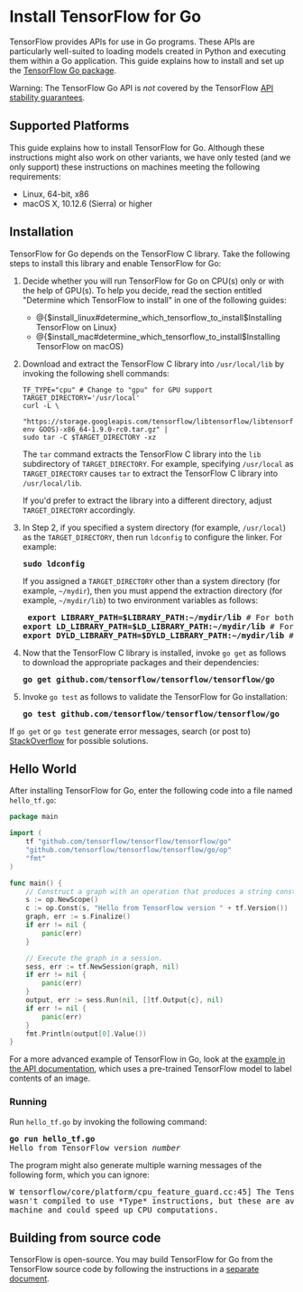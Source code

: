 # Install TensorFlow for Go

TensorFlow provides APIs for use in Go programs. These APIs are particularly
well-suited to loading models created in Python and executing them within
a Go application. This guide explains how to install and set up the
[TensorFlow Go package](https://godoc.org/github.com/tensorflow/tensorflow/tensorflow/go).

Warning: The TensorFlow Go API is *not* covered by the TensorFlow
[API stability guarantees](../guide/version_semantics.md).


## Supported Platforms

This guide explains how to install TensorFlow for Go.  Although these
instructions might also work on other variants, we have only tested
(and we only support) these instructions on machines meeting the
following requirements:

  * Linux, 64-bit, x86
  * macOS X, 10.12.6 (Sierra) or higher


## Installation

TensorFlow for Go depends on the TensorFlow C library. Take the following
steps to install this library and enable TensorFlow for Go:

  1. Decide whether you will run TensorFlow for Go on CPU(s) only or with
     the help of GPU(s). To help you decide, read the section entitled
     "Determine which TensorFlow to install" in one of the following guides:

     * @{$install_linux#determine_which_tensorflow_to_install$Installing TensorFlow on Linux}
     * @{$install_mac#determine_which_tensorflow_to_install$Installing TensorFlow on macOS}

  2. Download and extract the TensorFlow C library into `/usr/local/lib` by
     invoking the following shell commands:

         TF_TYPE="cpu" # Change to "gpu" for GPU support
         TARGET_DIRECTORY='/usr/local'
         curl -L \
           "https://storage.googleapis.com/tensorflow/libtensorflow/libtensorflow-${TF_TYPE}-$(go env GOOS)-x86_64-1.9.0-rc0.tar.gz" |
         sudo tar -C $TARGET_DIRECTORY -xz

     The `tar` command extracts the TensorFlow C library into the `lib`
     subdirectory of `TARGET_DIRECTORY`. For example, specifying `/usr/local`
     as `TARGET_DIRECTORY` causes `tar` to extract the TensorFlow C library
     into `/usr/local/lib`.

     If you'd prefer to extract the library into a different directory,
     adjust `TARGET_DIRECTORY` accordingly.

  3. In Step 2, if you specified a system directory (for example, `/usr/local`)
     as the `TARGET_DIRECTORY`, then run `ldconfig` to configure the linker.
     For example:

     <pre><b>sudo ldconfig</b></pre>

     If you assigned a `TARGET_DIRECTORY` other than a system
     directory (for example, `~/mydir`), then you must append the extraction
     directory (for example, `~/mydir/lib`) to two environment variables
     as follows:

     <pre> <b>export LIBRARY_PATH=$LIBRARY_PATH:~/mydir/lib</b> # For both Linux and macOS X
     <b>export LD_LIBRARY_PATH=$LD_LIBRARY_PATH:~/mydir/lib</b> # For Linux only
     <b>export DYLD_LIBRARY_PATH=$DYLD_LIBRARY_PATH:~/mydir/lib</b> # For macOS X only</pre>

  4. Now that the TensorFlow C library is installed, invoke `go get` as follows
     to download the appropriate packages and their dependencies:

     <pre><b>go get github.com/tensorflow/tensorflow/tensorflow/go</b></pre>

  5. Invoke `go test` as follows to validate the TensorFlow for Go
     installation:

     <pre><b>go test github.com/tensorflow/tensorflow/tensorflow/go</b></pre>

If `go get` or `go test` generate error messages, search (or post to)
[StackOverflow](http://www.stackoverflow.com/questions/tagged/tensorflow)
for possible solutions.


## Hello World

After installing TensorFlow for Go, enter the following code into a
file named `hello_tf.go`:

```go
package main

import (
	tf "github.com/tensorflow/tensorflow/tensorflow/go"
	"github.com/tensorflow/tensorflow/tensorflow/go/op"
	"fmt"
)

func main() {
	// Construct a graph with an operation that produces a string constant.
	s := op.NewScope()
	c := op.Const(s, "Hello from TensorFlow version " + tf.Version())
	graph, err := s.Finalize()
	if err != nil {
		panic(err)
	}

	// Execute the graph in a session.
	sess, err := tf.NewSession(graph, nil)
	if err != nil {
		panic(err)
	}
	output, err := sess.Run(nil, []tf.Output{c}, nil)
	if err != nil {
		panic(err)
	}
	fmt.Println(output[0].Value())
}
```

For a more advanced example of TensorFlow in Go, look at the
[example in the API documentation](https://godoc.org/github.com/tensorflow/tensorflow/tensorflow/go#ex-package),
which uses a pre-trained TensorFlow model to label contents of an image.


### Running

Run `hello_tf.go` by invoking the following command:

<pre><b>go run hello_tf.go</b>
Hello from TensorFlow version <i>number</i></pre>

The program might also generate multiple warning messages of the
following form, which you can ignore:

<pre>W tensorflow/core/platform/cpu_feature_guard.cc:45] The TensorFlow library
wasn't compiled to use *Type* instructions, but these are available on your
machine and could speed up CPU computations.</pre>


## Building from source code

TensorFlow is open-source. You may build TensorFlow for Go from the
TensorFlow source code by following the instructions in a
[separate document](https://github.com/tensorflow/tensorflow/blob/master/tensorflow/go/README.md).
